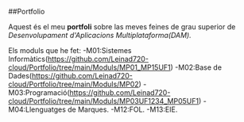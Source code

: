 ##Portfolio

Aquest és el meu **portfoli** sobre las meves feines de grau superior de *Desenvolupament d'Aplicacions Multiplataforma(DAM).*

Els moduls que he fet:
-M01:Sistemes Informàtics(https://github.com/Leinad720-cloud/Portfolio/tree/main/Moduls/MP01_MP15UF1)
-M02:Base de Dades(https://github.com/Leinad720-cloud/Portfolio/tree/main/Moduls/MP02)
-M03:Programació(https://github.com/Leinad720-cloud/Portfolio/tree/main/Moduls/MP03UF1234_MP05UF1)
-M04:Llenguatges de Marques.
-M12:FOL.
-M13:EIE.
